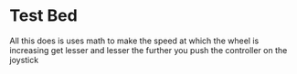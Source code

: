 # Test Bed
All this does is uses math to make the speed at which the wheel is increasing get lesser and lesser the further you push the controller on the joystick

